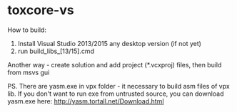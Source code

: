 # toxcore-vs 

How to build:<br />
1. Install Visual Studio 2013/2015 any desktop version (if not yet)<br />
2. run build_libs_[13/15].cmd<br />

Another way - create solution and add project (*.vcxproj) files, then build from msvs gui

PS. There are yasm.exe in vpx folder - it necessary to build asm files of vpx lib.
If you don't want to run exe from untrusted source, you can download yasm.exe here: http://yasm.tortall.net/Download.html
